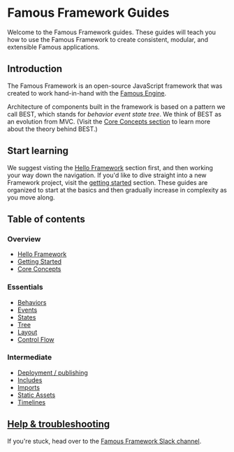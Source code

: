 # Famous Framework Guides

Welcome to the Famous Framework guides. These guides will teach you how to use the Famous Framework to create consistent, modular, and extensible Famous applications.

## Introduction

The Famous Framework is an open-source JavaScript framework that was created to work hand-in-hand with the [Famous Engine](famous.org/learn).

Architecture of components built in the framework is based on a pattern we call BEST, which stands for _behavior event state tree_. We think of BEST as an evolution from MVC. (Visit the [Core Concepts section](core-concepts.md) to learn more about the theory behind BEST.)

## Start learning

We suggest visting the [Hello Framework](HelloFramework.md) section first, and then working your way down the navigation. If you'd like to dive straight into a new Framework project, visit the [getting started](getting-started.md) section. These guides are organized to start at the basics and then gradually increase in complexity as you move along.

## Table of contents

### Overview

- [Hello Framework](hello-framework.md)
- [Getting Started](getting-started.md)
- [Core Concepts](core-concepts.md)

### Essentials

- [Behaviors](behaviors.md)
- [Events](events.md)
- [States](states.md)
- [Tree](tree.md)
- [Layout](layout.md)
- [Control Flow](control-flow.md)

### Intermediate

- [Deployment / publishing](deployment.md)
- [Includes](includes.md)
- [Imports](imports.md)
- [Static Assets](static-assets.md)
- [Timelines](timelines.md)

## [Help &amp; troubleshooting](help-troubleshooting.md) 

If you're stuck, head over to the [Famous Framework Slack channel](https://famous-community.slack.com/messages/framework/).
